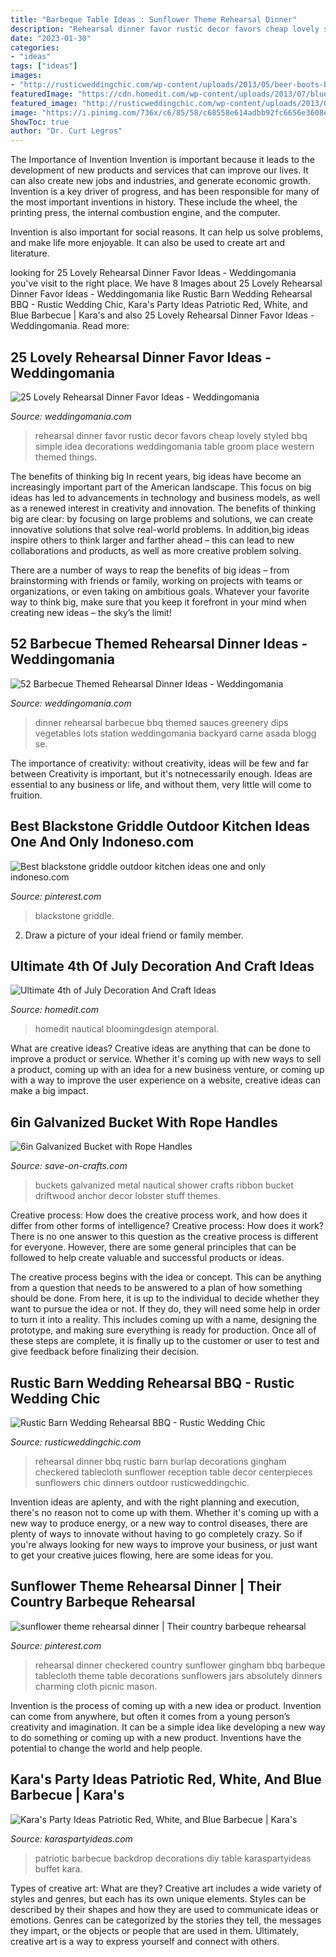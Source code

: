 ```yaml
---
title: "Barbeque Table Ideas : Sunflower Theme Rehearsal Dinner"
description: "Rehearsal dinner favor rustic decor favors cheap lovely styled bbq simple idea decorations weddingomania table groom place western themed things"
date: "2023-01-30"
categories:
- "ideas"
tags: ["ideas"]
images:
- "http://rusticweddingchic.com/wp-content/uploads/2013/05/beer-boots-bbq-rehearsal-dinner.jpg"
featuredImage: "https://cdn.homedit.com/wp-content/uploads/2013/07/blue-red-table-decor.jpg"
featured_image: "http://rusticweddingchic.com/wp-content/uploads/2013/05/beer-boots-bbq-rehearsal-dinner.jpg"
image: "https://i.pinimg.com/736x/c6/85/58/c68558e614adbb92fc6656e3608edeac.jpg"
ShowToc: true
author: "Dr. Curt Legros"
---
```



The Importance of Invention
Invention is important because it leads to the development of new products and services that can improve our lives. It can also create new jobs and industries, and generate economic growth.
Invention is a key driver of progress, and has been responsible for many of the most important inventions in history. These include the wheel, the printing press, the internal combustion engine, and the computer.

Invention is also important for social reasons. It can help us solve problems, and make life more enjoyable. It can also be used to create art and literature.

	

		
looking for 25 Lovely Rehearsal Dinner Favor Ideas - Weddingomania you've visit to the right place. We have 8 Images about 25 Lovely Rehearsal Dinner Favor Ideas - Weddingomania like Rustic Barn Wedding Rehearsal BBQ - Rustic Wedding Chic, Kara&#039;s Party Ideas Patriotic Red, White, and Blue Barbecue | Kara&#039;s and also 25 Lovely Rehearsal Dinner Favor Ideas - Weddingomania. Read more:
		
    
## 25 Lovely Rehearsal Dinner Favor Ideas - Weddingomania

<img loading=lazy src="http://i.weddingomania.com/25-lovely-rehearsal-dinner-favor-ideas-6-500x700.jpg" onerror="this.onerror=null;this.src='https://tse2.mm.bing.net/th?id=OIP.rmLbdA6PVStR0mq5eTnuXwHaKX&amp;pid=15.1';" alt="25 Lovely Rehearsal Dinner Favor Ideas - Weddingomania">

_Source: weddingomania.com_

>rehearsal dinner favor rustic decor favors cheap lovely styled bbq simple idea decorations weddingomania table groom place western themed things. 

	

The benefits of thinking big
In recent years, big ideas have become an increasingly important part of the American landscape. This focus on big ideas has led to advancements in technology and business models, as well as a renewed interest in creativity and innovation.
The benefits of thinking big are clear: by focusing on large problems and solutions, we can create innovative solutions that solve real-world problems. In addition,big ideas inspire others to think larger and farther ahead – this can lead to new collaborations and products, as well as more creative problem solving.

There are a number of ways to reap the benefits of big ideas – from brainstorming with friends or family, working on projects with teams or organizations, or even taking on ambitious goals. Whatever your favorite way to think big, make sure that you keep it forefront in your mind when creating new ideas – the sky’s the limit!

    
## 52 Barbecue Themed Rehearsal Dinner Ideas - Weddingomania

<img loading=lazy src="https://i.weddingomania.com/25-Barbecue-Themed-Rehearsal-Dinner-Ideas20.jpg" onerror="this.onerror=null;this.src='https://tse4.mm.bing.net/th?id=OIP.iMAccCTBuie7pawt0rrinQAAAA&amp;pid=15.1';" alt="52 Barbecue Themed Rehearsal Dinner Ideas - Weddingomania">

_Source: weddingomania.com_

>dinner rehearsal barbecue bbq themed sauces greenery dips vegetables lots station weddingomania backyard carne asada blogg se. 

	

The importance of creativity: without creativity, ideas will be few and far between
Creativity is important, but it's notnecessarily enough. Ideas are essential to any business or life, and without them, very little will come to fruition.

    
## Best Blackstone Griddle Outdoor Kitchen Ideas One And Only Indoneso.com

<img loading=lazy src="https://i.pinimg.com/736x/c6/85/58/c68558e614adbb92fc6656e3608edeac.jpg" onerror="this.onerror=null;this.src='https://tse1.mm.bing.net/th?id=OIP.jdm43DmMYO-4y81R_DCU9gHaFj&amp;pid=15.1';" alt="Best blackstone griddle outdoor kitchen ideas one and only indoneso.com">

_Source: pinterest.com_

>blackstone griddle. 

	

2. Draw a picture of your ideal friend or family member.

    
## Ultimate 4th Of July Decoration And Craft Ideas

<img loading=lazy src="https://cdn.homedit.com/wp-content/uploads/2013/07/blue-red-table-decor.jpg" onerror="this.onerror=null;this.src='https://tse1.mm.bing.net/th?id=OIP.e0ays2WPo-pm1YTMdS7XxQHaLH&amp;pid=15.1';" alt="Ultimate 4th of July Decoration And Craft Ideas">

_Source: homedit.com_

>homedit nautical bloomingdesign atemporal. 

	

What are creative ideas?
Creative ideas are anything that can be done to improve a product or service. Whether it's coming up with new ways to sell a product, coming up with an idea for a new business venture, or coming up with a way to improve the user experience on a website, creative ideas can make a big impact.

    
## 6in Galvanized Bucket With Rope Handles

<img loading=lazy src="http://d28xhcgddm1buq.cloudfront.net/product-images/canvas-ribbon-white-anchors-2-5-2.jpg" onerror="this.onerror=null;this.src='https://tse4.mm.bing.net/th?id=OIP.I7uDSioqNx4TjLQbdPK_1AHaLG&amp;pid=15.1';" alt="6in Galvanized Bucket with Rope Handles">

_Source: save-on-crafts.com_

>buckets galvanized metal nautical shower crafts ribbon bucket driftwood anchor decor lobster stuff themes. 

	

Creative process: How does the creative process work, and how does it differ from other forms of intelligence?
Creative process: How does it work?
There is no one answer to this question as the creative process is different for everyone. However, there are some general principles that can be followed to help create valuable and successful products or ideas. 

The creative process begins with the idea or concept. This can be anything from a question that needs to be answered to a plan of how something should be done. From here, it is up to the individual to decide whether they want to pursue the idea or not. If they do, they will need some help in order to turn it into a reality. This includes coming up with a name, designing the prototype, and making sure everything is ready for production. Once all of these steps are complete, it is finally up to the customer or user to test and give feedback before finalizing their decision.

    
## Rustic Barn Wedding Rehearsal BBQ - Rustic Wedding Chic

<img loading=lazy src="http://rusticweddingchic.com/wp-content/uploads/2013/05/beer-boots-bbq-rehearsal-dinner.jpg" onerror="this.onerror=null;this.src='https://tse3.mm.bing.net/th?id=OIP.2ByUgv4dX-BleLWGtfAhdgHaHa&amp;pid=15.1';" alt="Rustic Barn Wedding Rehearsal BBQ - Rustic Wedding Chic">

_Source: rusticweddingchic.com_

>rehearsal dinner bbq rustic barn burlap decorations gingham checkered tablecloth sunflower reception table decor centerpieces sunflowers chic dinners outdoor rusticweddingchic. 

	

Invention ideas are aplenty, and with the right planning and execution, there's no reason not to come up with them. Whether it's coming up with a new way to produce energy, or a new way to control diseases, there are plenty of ways to innovate without having to go completely crazy. So if you're always looking for new ways to improve your business, or just want to get your creative juices flowing, here are some ideas for you.

    
## Sunflower Theme Rehearsal Dinner | Their Country Barbeque Rehearsal

<img loading=lazy src="https://s-media-cache-ak0.pinimg.com/736x/f9/38/e0/f938e06db0aff0767894deda4235a2a3.jpg" onerror="this.onerror=null;this.src='https://tse4.mm.bing.net/th?id=OIP.VY8qbUY6LoFgJqNtxy8t4AHaEa&amp;pid=15.1';" alt="sunflower theme rehearsal dinner | Their country barbeque rehearsal">

_Source: pinterest.com_

>rehearsal dinner checkered country sunflower gingham bbq barbeque tablecloth theme table decorations sunflowers jars absolutely dinners charming cloth picnic mason. 

	

Invention is the process of coming up with a new idea or product. Invention can come from anywhere, but often it comes from a young person’s creativity and imagination. It can be a simple idea like developing a new way to do something or coming up with a new product. Inventions have the potential to change the world and help people.

    
## Kara&#039;s Party Ideas Patriotic Red, White, And Blue Barbecue | Kara&#039;s

<img loading=lazy src="https://karaspartyideas.com/wp-content/uploads/2017/06/Patriotic-Red-White-and-Blue-Barbecue-via-Karas-Party-Ideas-KarasPartyIdeas.com10.jpg" onerror="this.onerror=null;this.src='https://tse2.mm.bing.net/th?id=OIP.OvOIOxgaer2BB1TAWkUEHQHaLH&amp;pid=15.1';" alt="Kara&#039;s Party Ideas Patriotic Red, White, and Blue Barbecue | Kara&#039;s">

_Source: karaspartyideas.com_

>patriotic barbecue backdrop decorations diy table karaspartyideas buffet kara. 

	

Types of creative art: What are they?
Creative art includes a wide variety of styles and genres, but each has its own unique elements. Styles can be described by their shapes and how they are used to communicate ideas or emotions. Genres can be categorized by the stories they tell, the messages they impart, or the objects or people that are used in them. Ultimately, creative art is a way to express yourself and connect with others.


